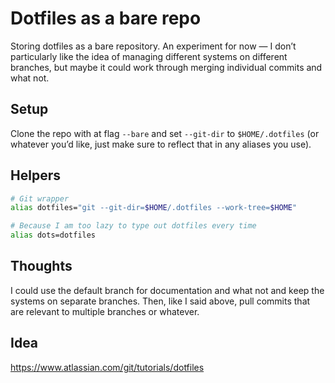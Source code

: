 # Dotfiles as a bare repo

Storing dotfiles as a bare repository. An experiment for now — I don’t
particularly like the idea of managing different systems on different branches,
but maybe it could work through merging individual commits and what not.

## Setup

Clone the repo with at flag `--bare` and set `--git-dir` to `$HOME/.dotfiles`
(or whatever you’d like, just make sure to reflect that in any aliases you use).

## Helpers

```bash
# Git wrapper
alias dotfiles="git --git-dir=$HOME/.dotfiles --work-tree=$HOME"

# Because I am too lazy to type out dotfiles every time
alias dots=dotfiles
```

## Thoughts

I could use the default branch for documentation and what not and keep the
systems on separate branches. Then, like I said above, pull commits that are
relevant to multiple branches or whatever.

## Idea

https://www.atlassian.com/git/tutorials/dotfiles
